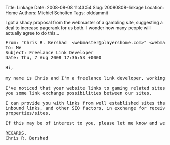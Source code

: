Title: Linkage
Date: 2008-08-08 11:43:54
Slug: 20080808-linkage
Location: Home
Authors: Michiel Scholten
Tags: olddammit

<p>I got a shady proposal from the webmaster of a gambling site, suggesting a deal to increase pagerank for us both. I wonder how many people will actually agree to do this...</p>

<pre>
From: "Chris R. Bershad  &lt;webmaster@playershome.com&gt;" &lt;webmaster@playershome.com&gt;&gt;
To: Me
Subject: Freelance Link Developer
Date: Thu, 7 Aug 2008 17:36:53 +0000

Hi,

my name is Chris and I'm a freelance link developer, working mostly in the field of gambling.

I've noticed that your website links to gaming related sites and so would like to discuss with
you some link exchange possibilities between our sites.

I can provide you with links from well established sites that carry a wide variety of pagerank,
inbound links, and other SEO factors, in exchange for receiving links from your own
properties/sites.

If this may be of interest to you, please let me know and we can work out the details.

REGARDS,
Chris R. Bershad
</pre>